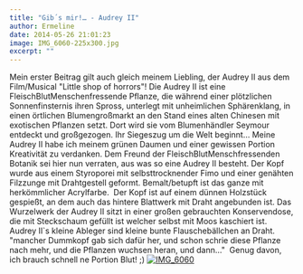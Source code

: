 ```yaml
---
title: "Gib´s mir!… - Audrey II"
author: Ermeline
date: 2014-05-26 21:01:23
image: IMG_6060-225x300.jpg
excerpt: ""
---
```


Mein erster Beitrag gilt auch gleich meinem Liebling, der Audrey II aus
dem Film/Musical "Little shop of horrors"! Die Audrey II ist eine
FleischBlutMenschenfressende Pflanze, die während einer plötzlichen
Sonnenfinsternis ihren Spross, unterlegt mit unheimlichen Sphärenklang,
in einen örtlichen Blumengroßmarkt an den Stand eines alten Chinesen mit
exotischen Pflanzen setzt. Dort wird sie vom Blumenhändler Seymour
entdeckt und großgezogen. Ihr Siegeszug um die Welt beginnt… Meine
Audrey II habe ich meinem grünen Daumen und einer gewissen Portion
Kreativität zu verdanken. Dem Freund der FleischBlutMenschfressenden
Botanik sei hier nun verraten, aus was so eine Audrey II besteht. Der
Kopf wurde aus einem Styroporei mit selbsttrocknender Fimo und einer
genähten Filzzunge mit Drahtgestell geformt. Bemalt/betupft ist das
ganze mit herkömmlicher Acrylfarbe.  Der Kopf ist auf einem dünnen
Holzstück gespießt, an dem auch das hintere Blattwerk mit Draht
angebunden ist. Das Wurzelwerk der Audrey II sitzt in einer großen
gebrauchten Konservendose, die mit Steckschaum gefüllt ist welcher
selbst mit Moos kaschiert ist. Audrey II\`s kleine Ableger sind kleine
bunte Flauschebällchen an Draht. "mancher Dummkopf gab sich dafür her,
und schon schrie diese Pflanze nach mehr, und die Pflanzen
wuchsen heran, und dann…"  Genug davon, ich brauch schnell ne Portion
Blut! ;) [![IMG\_6060](IMG_6060-225x300.jpg)](IMG_6060.jpg)
